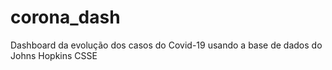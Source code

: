 # corona_dash
Dashboard da evolução dos casos do Covid-19 usando a base de dados do Johns Hopkins CSSE
